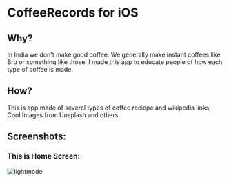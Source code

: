 # CoffeeRecords for iOS

## Why?
In India we don't make good coffee. We generally make instant coffees like Bru or something like those. I made this app to educate people of how each type of coffee is made.

## How?
This is app made of several types of coffee reciepe and wikipedia links, Cool Images from Unsplash and others.

## Screenshots:

### This is Home Screen:

![lightmode](https://i.imgur.com/egVrrbk.png)
